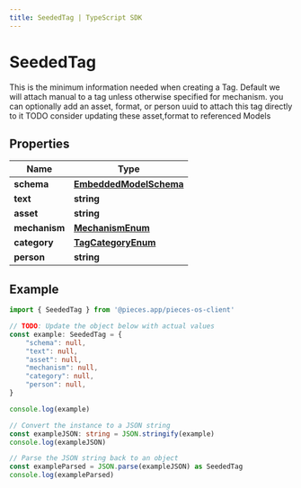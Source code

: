 ```yaml
---
title: SeededTag | TypeScript SDK
---
```



# SeededTag

This is the minimum information needed when creating a Tag.  Default we will attach manual to a tag unless otherwise specified for mechanism.  you can optionally add an asset, format, or person uuid to attach this tag directly to it  TODO consider updating these asset,format to referenced Models

## Properties

Name | Type
------------ | -------------
**schema** | [**EmbeddedModelSchema**](EmbeddedModelSchema)
**text** | **string**
**asset** | **string**
**mechanism** | [**MechanismEnum**](MechanismEnum)
**category** | [**TagCategoryEnum**](TagCategoryEnum)
**person** | **string**

## Example

```typescript
import { SeededTag } from '@pieces.app/pieces-os-client'

// TODO: Update the object below with actual values
const example: SeededTag = {
    "schema": null,
    "text": null,
    "asset": null,
    "mechanism": null,
    "category": null,
    "person": null,
}

console.log(example)

// Convert the instance to a JSON string
const exampleJSON: string = JSON.stringify(example)
console.log(exampleJSON)

// Parse the JSON string back to an object
const exampleParsed = JSON.parse(exampleJSON) as SeededTag
console.log(exampleParsed)
```


